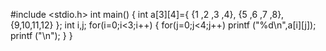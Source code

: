 #include <stdio.h>
int main()
{
	int a[3][4]={
					     {1 ,2 ,3 ,4},
     {5 ,6 ,7 ,8},
     				{9,10,11,12}
};
int i,j;
for(i=0;i<3;i++)
{
   for(j=0;j<4;j++)
   printf ("%d\n",a[i][j]);
   printf ("\n");
}
}
